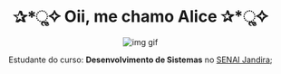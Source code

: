 
<h1 align="center"> ✰*ૢ✧ Oii, me chamo Alice ✰*ૢ✧ </h1>

<div style="display: inline_block" align="center">
  
![img gif](https://github.com/zeurgoAlice/zeurgoAlice/assets/123741872/93e0aa0e-4e0f-4d3a-b4d3-1d92e7462bf4)

Estudante do curso: **Desenvolvimento de Sistemas** no [SENAI Jandira](https://jandira.sp.senai.br/);
